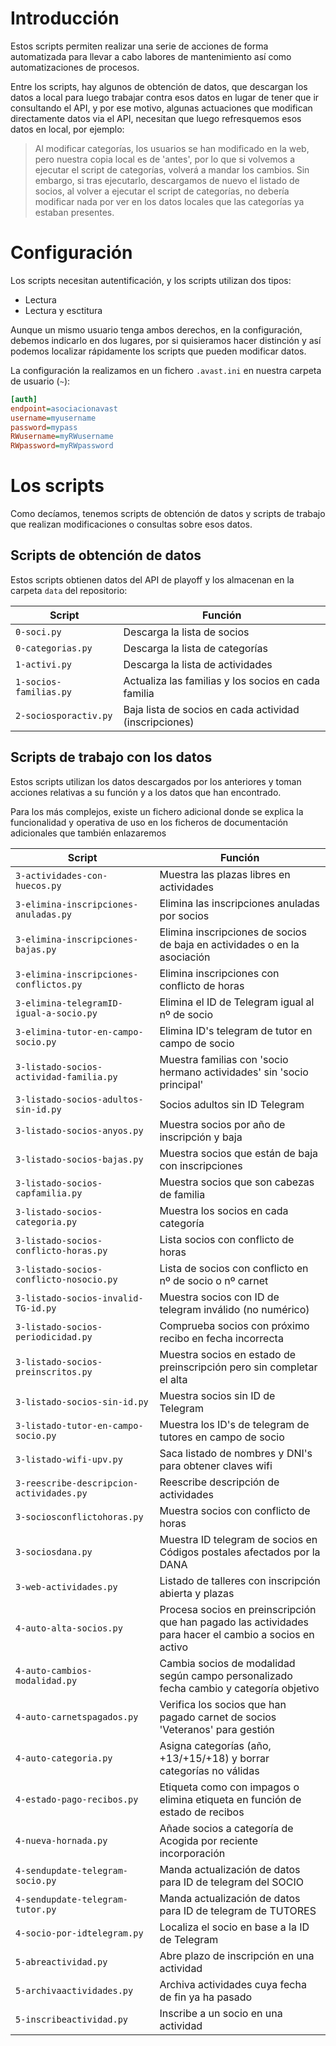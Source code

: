 # Introducción

Estos scripts permiten realizar una serie de acciones de forma automatizada para llevar a cabo labores de mantenimiento así como automatizaciones de procesos.

Entre los scripts, hay algunos de obtención de datos, que descargan los datos a local para luego trabajar contra esos datos en lugar de tener que ir consultando el API, y por ese motivo, algunas actuaciones que modifican directamente datos via el API, necesitan que luego refresquemos esos datos en local, por ejemplo:

> Al modificar categorías, los usuarios se han modificado en la web, pero nuestra copia local es de 'antes', por lo que si volvemos a ejecutar el script de categorías, volverá a mandar los cambios. Sin embargo, si tras ejecutarlo, descargamos de nuevo el listado de socios, al volver a ejecutar el script de categorías, no debería modificar nada por ver en los datos locales que las categorías ya estaban presentes.

# Configuración

Los scripts necesitan autentificación, y los scripts utilizan dos tipos:

- Lectura
- Lectura y esctitura

Aunque un mismo usuario tenga ambos derechos, en la configuración, debemos indicarlo en dos lugares, por si quisieramos hacer distinción y así podemos localizar rápidamente los scripts que pueden modificar datos.

La configuración la realizamos en un fichero `.avast.ini` en nuestra carpeta de usuario (`~`):

```ini
[auth]
endpoint=asociacionavast
username=myusername
password=mypass
RWusername=myRWusername
RWpassword=myRWpassword
```

# Los scripts

Como decíamos, tenemos scripts de obtención de datos y scripts de trabajo que realizan modificaciones o consultas sobre esos datos.

## Scripts de obtención de datos

Estos scripts obtienen datos del API de playoff y los almacenan en la carpeta `data` del repositorio:

| Script                 | Función                                                |
| ---------------------- | ------------------------------------------------------ |
| `0-soci.py`            | Descarga la lista de socios                            |
| `0-categorias.py`      | Descarga la lista de categorías                        |
| `1-activi.py`          | Descarga la lista de actividades                       |
| `1-socios-familias.py` | Actualiza las familias y los socios en cada familia    |
| `2-sociosporactiv.py`  | Baja lista de socios en cada actividad (inscripciones) |

## Scripts de trabajo con los datos

Estos scripts utilizan los datos descargados por los anteriores y toman acciones relativas a su función y a los datos que han encontrado.

Para los más complejos, existe un fichero adicional donde se explica la funcionalidad y operativa de uso en los ficheros de documentación adicionales que también enlazaremos

| Script                                   | Función                                                                                                 |
| ---------------------------------------- | ------------------------------------------------------------------------------------------------------- |
| `3-actividades-con-huecos.py`            | Muestra las plazas libres en actividades                                                                |
| `3-elimina-inscripciones-anuladas.py`    | Elimina las inscripciones anuladas por socios                                                           |
| `3-elimina-inscripciones-bajas.py`       | Elimina inscripciones de socios de baja en actividades o en la asociación                               |
| `3-elimina-inscripciones-conflictos.py`  | Elimina inscripciones con conflicto de horas                                                            |
| `3-elimina-telegramID-igual-a-socio.py`  | Elimina el ID de Telegram igual al nº de socio                                                          |
| `3-elimina-tutor-en-campo-socio.py`      | Elimina ID's telegram de tutor en campo de socio                                                        |
| `3-listado-socios-actividad-familia.py`  | Muestra familias con 'socio hermano actividades' sin 'socio principal'                                  |
| `3-listado-socios-adultos-sin-id.py`     | Socios adultos sin ID Telegram                                                                          |
| `3-listado-socios-anyos.py`              | Muestra socios por año de inscripción y baja                                                            |
| `3-listado-socios-bajas.py`              | Muestra socios que están de baja con inscripciones                                                      |
| `3-listado-socios-capfamilia.py`         | Muestra socios que son cabezas de familia                                                               |
| `3-listado-socios-categoria.py`          | Muestra los socios en cada categoría                                                                    |
| `3-listado-socios-conflicto-horas.py`    | Lista socios con conflicto de horas                                                                     |
| `3-listado-socios-conflicto-nosocio.py`  | Lista de socios con conflicto en nº de socio o nº carnet                                                |
| `3-listado-socios-invalid-TG-id.py`      | Muestra socios con ID de telegram inválido (no numérico)                                                |
| `3-listado-socios-periodicidad.py`       | Comprueba socios con próximo recibo en fecha incorrecta                                                 |
| `3-listado-socios-preinscritos.py`       | Muestra socios en estado de preinscripción pero sin completar el alta                                   |
| `3-listado-socios-sin-id.py`             | Muestra socios sin ID de Telegram                                                                       |
| `3-listado-tutor-en-campo-socio.py`      | Muestra los ID's de telegram de tutores en campo de socio                                               |
| `3-listado-wifi-upv.py`                  | Saca listado de nombres y DNI's para obtener claves wifi                                                |
| `3-reescribe-descripcion-actividades.py` | Reescribe descripción de actividades                                                                    |
| `3-sociosconflictohoras.py`              | Muestra socios con conflicto de horas                                                                   |
| `3-sociosdana.py`                        | Muestra ID telegram de socios en Códigos postales afectados por la DANA                                 |
| `3-web-actividades.py`                   | Listado de talleres con inscripción abierta y plazas                                                    |
| `4-auto-alta-socios.py`                  | Procesa socios en preinscripción que han pagado las actividades para hacer el cambio a socios en activo |
| `4-auto-cambios-modalidad.py`            | Cambia socios de modalidad según campo personalizado fecha cambio y categoría objetivo                  |
| `4-auto-carnetspagados.py`               | Verifica los socios que han pagado carnet de socios 'Veteranos' para gestión                            |
| `4-auto-categoria.py`                    | Asigna categorías (año, +13/+15/+18) y borrar categorías no válidas                                     |
| `4-estado-pago-recibos.py`               | Etiqueta como con impagos o elimina etiqueta en función de estado de recibos                            |
| `4-nueva-hornada.py`                     | Añade socios a categoría de Acogida por reciente incorporación                                          |
| `4-sendupdate-telegram-socio.py`         | Manda actualización de datos para ID de telegram del SOCIO                                              |
| `4-sendupdate-telegram-tutor.py`         | Manda actualización de datos para ID de telegram de TUTORES                                             |
| `4-socio-por-idtelegram.py`              | Localiza el socio en base a la ID de Telegram                                                           |
| `5-abreactividad.py`                     | Abre plazo de inscripción en una actividad                                                              |
| `5-archivaactividades.py`                | Archiva actividades cuya fecha de fin ya ha pasado                                                      |
| `5-inscribeactividad.py`                 | Inscribe a un socio en una actividad                                                                    |
